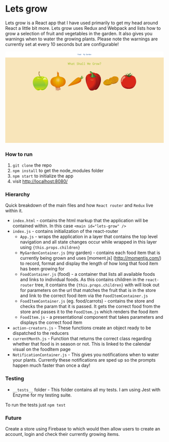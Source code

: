 Lets grow
=====================

Lets grow is a React app that I have used primarily to get my head around React a little bit more. Lets grow uses Redux and Webpack and lists how to grow a selection of fruit and vegetables in the garden. It also gives you warnings when to water the growing plants. Please note the warnings are currently set at every 10 seconds but are configurable!

![Lets grow screengrab 1](images/lets-grow-1.jpg)

### How to run

1. `git clone` the repo
2. `npm install` to get the node_modules folder
3. `npm start` to initialize the app
4. visit [http://localhost:8080/](http://localhost:8080/)

### Hierarchy

Quick breakdown of the main files and how `React router` and `Redux` live within it.

+ `index.html` - contains the html markup that the application will be contained within. In this case `<main id="lets-grow" />`
+ `index.js` - contains initialization of the react-router
  * `App.js` - wraps the application in a layer that contains the top level navigation and all state changes occur while wrapped in this layer using `{this.props.children}`
  * `MyGardenContainer.js` (my garden) - contains each food item that is currently being grown and uses [moment.js] (http://momentjs.com/) to record, format and display the length of how long that food item has been growing for
  * `FoodContainer.js` (food) - a container that lists all available foods and links to individual foods. As this contains children in the `react-router` tree, it contains the `{this.props.children}` with will look out for parameters on the url that matches the fruit that is in the store and link to the correct food item via the `FoodItemContainer.js`
  * `FoodItemContainer.js` (eg. food/carrots) - contains the store and checks the param that it is passed. It gets the correct food from the store and passes it to the `FoodItem.js` which renders the food item
  * `FoodItem.js` - a presentational component that takes parameters and displays the correct food item
+ `action-creators.js` - These functions create an object ready to be dispatched to the reducers
+ `currentMonth.js` - Function that returns the correct class regarding whether that food is in season or not. This is linked to the calendar visual on the foodItem page
+ `NotificationContainer.js` - This gives you notifications when to water your plants. Currently these notifications are sped up so the prompts happen much faster than once a day!

### Testing

+ `__tests__` folder - This folder contains all my tests. I am using Jest with Enzyme for my testing suite.

 To run the tests just `npm test`

### Future

Create a store using Firebase to which would then allow users to create an account, login and check their currently growing items.
